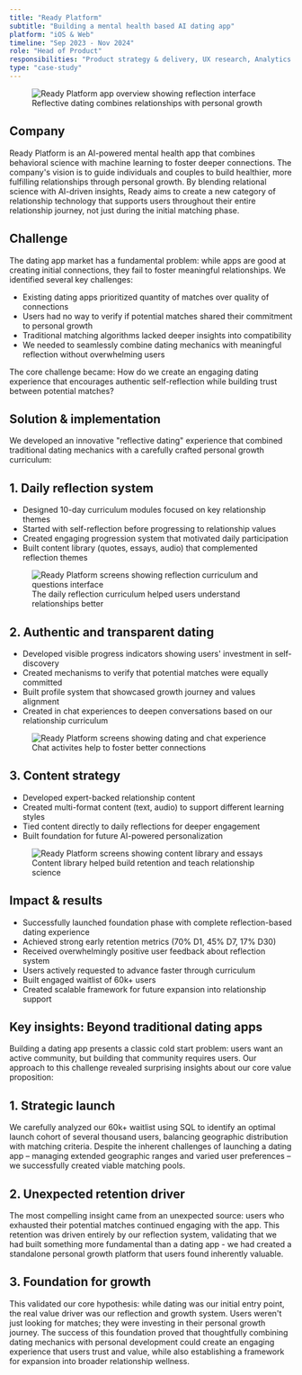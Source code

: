 ```yaml
---
title: "Ready Platform"
subtitle: "Building a mental health based AI dating app"
platform: "iOS & Web"
timeline: "Sep 2023 - Nov 2024"
role: "Head of Product"
responsibilities: "Product strategy & delivery, UX research, Analytics implementation, Team leadership"
type: "case-study"
---
```


<figure>
  <img src="/assets/case-studies/Ready1.png" alt="Ready Platform app overview showing reflection interface" />
  <figcaption>Reflective dating combines relationships with personal growth</figcaption>
</figure>


## Company

Ready Platform is an AI-powered mental health app that combines behavioral science with machine learning to foster deeper connections. The company's vision is to guide individuals and couples to build healthier, more fulfilling relationships through personal growth. By blending relational science with AI-driven insights, Ready aims to create a new category of relationship technology that supports users throughout their entire relationship journey, not just during the initial matching phase.

## Challenge

The dating app market has a fundamental problem: while apps are good at creating initial connections, they fail to foster meaningful relationships. We identified several key challenges:

- Existing dating apps prioritized quantity of matches over quality of connections
- Users had no way to verify if potential matches shared their commitment to personal growth
- Traditional matching algorithms lacked deeper insights into compatibility
- We needed to seamlessly combine dating mechanics with meaningful reflection without overwhelming users

The core challenge became: How do we create an engaging dating experience that encourages authentic self-reflection while building trust between potential matches?

## Solution & implementation

We developed an innovative "reflective dating" experience that combined traditional dating mechanics with a carefully crafted personal growth curriculum:

## 1. Daily reflection system
- Designed 10-day curriculum modules focused on key relationship themes
- Started with self-reflection before progressing to relationship values
- Created engaging progression system that motivated daily participation
- Built content library (quotes, essays, audio) that complemented reflection themes

<figure>
  <img src="/assets/case-studies/Ready2.png" alt="Ready Platform screens showing reflection curriculum and questions interface" />
  <figcaption>The daily reflection curriculum helped users understand relationships better</figcaption>
</figure>

## 2. Authentic and transparent dating
- Developed visible progress indicators showing users' investment in self-discovery
- Created mechanisms to verify that potential matches were equally committed
- Built profile system that showcased growth journey and values alignment
- Created in chat experiences to deepen conversations based on our relationship curriculum

<figure>
  <img src="/assets/case-studies/Ready3.png" alt="Ready Platform screens showing dating and chat experience" />
  <figcaption>Chat activites help to foster better connections</figcaption>
</figure>

## 3. Content strategy
- Developed expert-backed relationship content
- Created multi-format content (text, audio) to support different learning styles
- Tied content directly to daily reflections for deeper engagement
- Built foundation for future AI-powered personalization

<figure>
  <img src="/assets/case-studies/Ready4.png" alt="Ready Platform screens showing content library and essays" />
  <figcaption>Content library helped build retention and teach relationship science</figcaption>
</figure>

## Impact & results

- Successfully launched foundation phase with complete reflection-based dating experience
- Achieved strong early retention metrics (70% D1, 45% D7, 17% D30)
- Received overwhelmingly positive user feedback about reflection system
- Users actively requested to advance faster through curriculum
- Built engaged waitlist of 60k+ users
- Created scalable framework for future expansion into relationship support

## Key insights: Beyond traditional dating apps

Building a dating app presents a classic cold start problem: users want an active community, but building that community requires users. Our approach to this challenge revealed surprising insights about our core value proposition:

## 1. Strategic launch

We carefully analyzed our 60k+ waitlist using SQL to identify an optimal launch cohort of several thousand users, balancing geographic distribution with matching criteria. Despite the inherent challenges of launching a dating app – managing extended geographic ranges and varied user preferences – we successfully created viable matching pools.

## 2. Unexpected retention driver

The most compelling insight came from an unexpected source: users who exhausted their potential matches continued engaging with the app. This retention was driven entirely by our reflection system, validating that we had built something more fundamental than a dating app - we had created a standalone personal growth platform that users found inherently valuable.

## 3. Foundation for growth

This validated our core hypothesis: while dating was our initial entry point, the real value driver was our reflection and growth system. Users weren't just looking for matches; they were investing in their personal growth journey. The success of this foundation proved that thoughtfully combining dating mechanics with personal development could create an engaging experience that users trust and value, while also establishing a framework for expansion into broader relationship wellness.